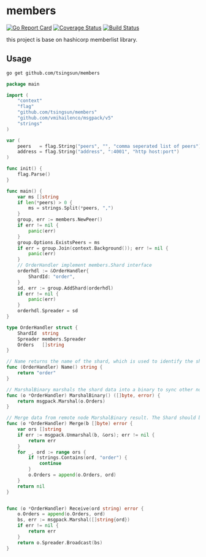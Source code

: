 # members

[![Go Report Card](https://goreportcard.com/badge/github.com/tsingsun/members)](https://goreportcard.com/report/github.com/tsingsun/members)
[![Coverage Status](https://coveralls.io/repos/github/tsingsun/members/badge.svg?branch=main)](https://coveralls.io/github/tsingsun/members?branch=main)
[![Build Status](https://github.com/tsingsun/members/actions/workflows/ci.yml/badge.svg)](https://github.com/tsingsun/members/actions)

this project is base on hashicorp memberlist library.

## Usage

```bash
go get github.com/tsingsun/members
```

```go
package main

import (
	"context"
	"flag"
	"github.com/tsingsun/members"
	"github.com/vmihailenco/msgpack/v5"
	"strings"
)

var (
	peers   = flag.String("peers", "", "comma seperated list of peers")
	address = flag.String("address", ":4001", "http host:port")
)

func init() {
	flag.Parse()
}

func main() {
	var ms []string
	if len(*peers) > 0 {
		ms = strings.Split(*peers, ",")
	}
	group, err := members.NewPeer()
	if err != nil {
		panic(err)
	}
	group.Options.ExistsPeers = ms
	if err = group.Join(context.Background()); err != nil {
		panic(err)
	}
	// OrderHandler implement members.Shard interface
	orderhdl := &OrderHandler{
		ShardId: "order",
	}
	sd, err := group.AddShard(orderhdl)
	if err != nil {
		panic(err)
	}
	orderhdl.Spreader = sd
}

type OrderHandler struct {
	ShardId  string
	Spreader members.Spreader
	Orders   []string
}

// Name returns the name of the shard, which is used to identify the shard.
func (OrderHandler) Name() string {
	return "order"
}

// MarshalBinary marshals the shard data into a binary to sync other nodes.
func (o *OrderHandler) MarshalBinary() ([]byte, error) {
	return msgpack.Marshal(o.Orders)
}

// Merge data from remote node MarshalBinary result. The Shard should be able to dedupe the data.
func (o *OrderHandler) Merge(b []byte) error {
	var ors []string
	if err := msgpack.Unmarshal(b, &ors); err != nil {
		return err
	}
	for _, ord := range ors {
		if !strings.Contains(ord, "order") {
			continue
        }
		o.Orders = append(o.Orders, ord)
	}
	return nil
}


func (o *OrderHandler) Receive(ord string) error {
	o.Orders = append(o.Orders, ord)
	bs, err := msgpack.Marshal([]string{ord})
	if err != nil {
		return err
	}
	return o.Spreader.Broadcast(bs)
}
